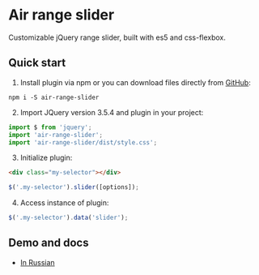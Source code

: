 # Air range slider

Customizable jQuery range slider, built with es5 and css-flexbox.

## Quick start

1. Install plugin via npm or you can download files directly from [GitHub](https://github.com/victordesyatkin/air-range-slider.git):

```
npm i -S air-range-slider
```

2. Import JQuery version 3.5.4 and plugin in your project:

```javascript
import $ from 'jquery';
import 'air-range-slider';
import 'air-range-slider/dist/style.css';
```

3. Initialize plugin:

```html
<div class="my-selector"></div>
```

```javascript
$('.my-selector').slider([options]);
```

4. Access instance of plugin:

```javascript
$('.my-selector').data('slider');
```

## Demo and docs

- [In Russian](https://github.com/victordesyatkin/slider)
